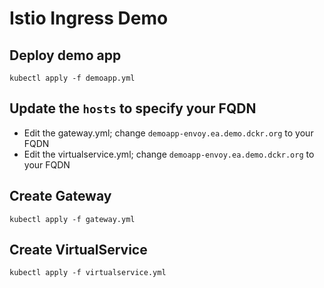 # Istio Ingress Demo

## Deploy demo app

```
kubectl apply -f demoapp.yml
```

## Update the `hosts` to specify your FQDN

- Edit the gateway.yml; change `demoapp-envoy.ea.demo.dckr.org` to your FQDN
- Edit the virtualservice.yml; change `demoapp-envoy.ea.demo.dckr.org` to your FQDN

## Create Gateway

```
kubectl apply -f gateway.yml
```

## Create VirtualService

```
kubectl apply -f virtualservice.yml
```
